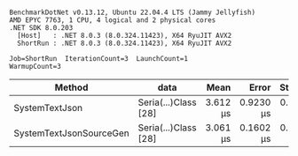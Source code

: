 ```

BenchmarkDotNet v0.13.12, Ubuntu 22.04.4 LTS (Jammy Jellyfish)
AMD EPYC 7763, 1 CPU, 4 logical and 2 physical cores
.NET SDK 8.0.203
  [Host]   : .NET 8.0.3 (8.0.324.11423), X64 RyuJIT AVX2
  ShortRun : .NET 8.0.3 (8.0.324.11423), X64 RyuJIT AVX2

Job=ShortRun  IterationCount=3  LaunchCount=1  
WarmupCount=3  

```
| Method                  | data                 | Mean     | Error     | StdDev    | Min      | Max      | Gen0   | Allocated |
|------------------------ |--------------------- |---------:|----------:|----------:|---------:|---------:|-------:|----------:|
| SystemTextJson          | Seria(...)Class [28] | 3.612 μs | 0.9230 μs | 0.0506 μs | 3.581 μs | 3.670 μs | 0.0229 |   2.07 KB |
| SystemTextJsonSourceGen | Seria(...)Class [28] | 3.061 μs | 0.1602 μs | 0.0088 μs | 3.056 μs | 3.072 μs | 0.0267 |    2.2 KB |
